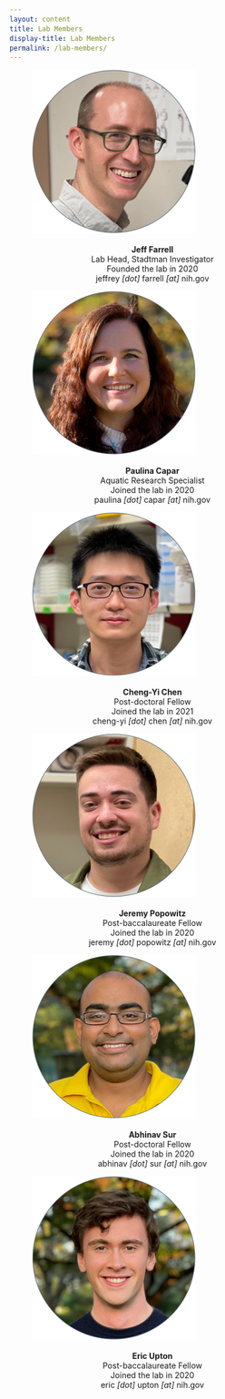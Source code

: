 ```yaml
---
layout: content
title: Lab Members
display-title: Lab Members
permalink: /lab-members/
---
```


<figure class="figtwocolleft">
  <img src="../assets/people/Farrell-Jeff-2020-NoMask.png" alt="Portrait of Jeff Farrell" width="288" height="288" />
  <div style="text-align : center">
  <br />
  <b>Jeff Farrell</b> <br />
  Lab Head, Stadtman Investigator <br />
  Founded the lab in 2020 <br />
  jeffrey <i>[dot]</i> farrell <i>[at]</i> nih.gov <br />
  </div>
</figure>


<figure class="figtwocolright">
  <img src="../assets/people/Capar-Paulina-2020.png" alt="Portrait of Paulina Capar" width="288" height="288" />
  <div style="text-align : center">
  <br />
  <b>Paulina Capar</b> <br />
  Aquatic Research Specialist <br />
  Joined the lab in 2020 <br />
  paulina <i>[dot]</i> capar <i>[at]</i> nih.gov <br />
  </div>
</figure>

<figure class="figtwocolleft">
  <img src="../assets/people/Chen-ChengYi-2021.png" alt="Portrait of Cheng-Yi Chen" width="288" height="288" />
  <div style="text-align : center">
  <br />
  <b>Cheng-Yi Chen</b> <br />
  Post-doctoral Fellow <br />
  Joined the lab in 2021 <br />
  cheng-yi <i>[dot]</i> chen <i>[at]</i> nih.gov <br />
  </div>
</figure> 

<figure class="figtwocolright">
  <img src="../assets/people/Popowitz-Jeremy-2020.png" alt="Portrait of Jeremy Popowitz" width="288" height="288" />
  <div style="text-align : center">
  <br />
  <b>Jeremy Popowitz</b> <br />
  Post-baccalaureate Fellow <br />
  Joined the lab in 2020 <br />
  jeremy <i>[dot]</i> popowitz <i>[at]</i> nih.gov <br />
  </div>
</figure> 

<figure class="figtwocolleft">
  <img src="../assets/people/Sur-Abhinav-2020.png" alt="Portrait of Abhinav Sur" width="288" height="288" />
  <div style="text-align : center">
  <br />
  <b>Abhinav Sur</b> <br />
  Post-doctoral Fellow <br />
  Joined the lab in 2020 <br />
  abhinav <i>[dot]</i> sur <i>[at]</i> nih.gov <br />
  </div>
</figure> 

<figure class="figtwocolright">
  <img src="../assets/people/Upton-Eric-2020.png" alt="Portrait of Eric Upton" width="288" height="288" />
  <div style="text-align : center">
  <br />
  <b>Eric Upton</b> <br />
  Post-baccalaureate Fellow <br />
  Joined the lab in 2020 <br />
  eric <i>[dot]</i> upton <i>[at]</i> nih.gov <br />
  </div>
</figure> 





